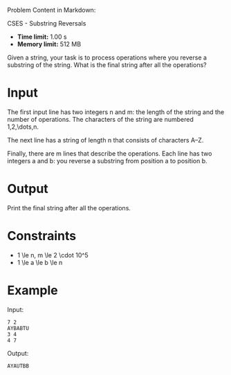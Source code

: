 Problem Content in Markdown:


CSES \- Substring Reversals




* **Time limit:** 1\.00 s
* **Memory limit:** 512 MB




Given a string, your task is to process operations where you reverse a substring of the string. What is the final string after all the operations?


Input
=====


The first input line has two integers n and m: the length of the string and the number of operations. The characters of the string are numbered 1,2,\\dots,n.


The next line has a string of length n that consists of characters A–Z.


Finally, there are m lines that describe the operations. Each line has two integers a and b: you reverse a substring from position a to position b.


Output
======


Print the final string after all the operations.


Constraints
===========


* 1 \\le n, m \\le 2 \\cdot 10^5
* 1 \\le a \\le b \\le n


Example
=======


Input:



```
7 2
AYBABTU
3 4
4 7

```

Output:



```
AYAUTBB

```
 
